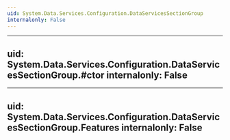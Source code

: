 ```yaml
---
uid: System.Data.Services.Configuration.DataServicesSectionGroup
internalonly: False
---
```


---
uid: System.Data.Services.Configuration.DataServicesSectionGroup.#ctor
internalonly: False
---

---
uid: System.Data.Services.Configuration.DataServicesSectionGroup.Features
internalonly: False
---
